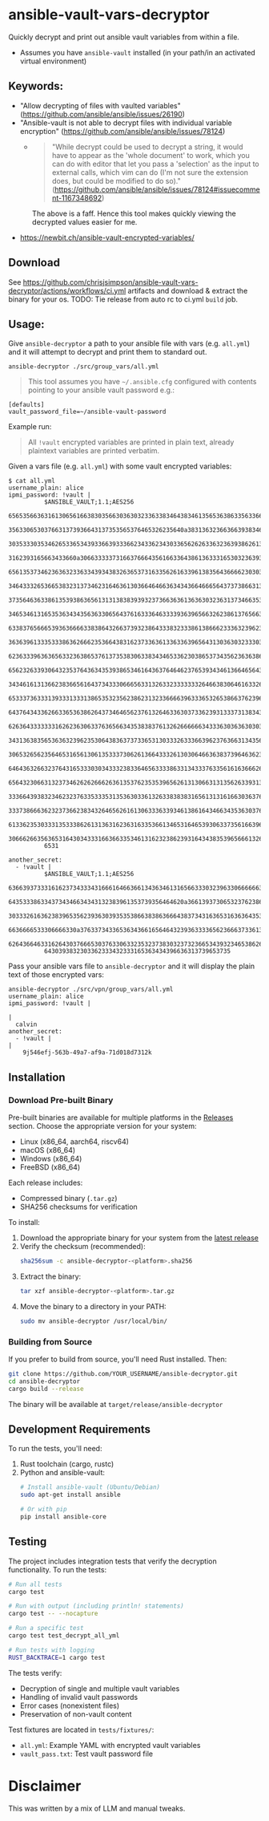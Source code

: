# ansible-vault-vars-decryptor

Quickly decrypt and print out ansible vault variables from within a file.

- Assumes you have `ansible-vault` installed (in your path/in an activated virtual environment)

## Keywords:

- "Allow decrypting of files with vaulted variables" (https://github.com/ansible/ansible/issues/26190)
- "Ansible-vault is not able to decrypt files with individual variable encryption" (https://github.com/ansible/ansible/issues/78124)
  - > "While decrypt could be used to decrypt a string, it would have to appear as the 'whole document' to work, which you can do with editor that let you pass a 'selection' as the input to external calls, which vim can do (I'm not sure the extension does, but could be modified to do so)." (https://github.com/ansible/ansible/issues/78124#issuecomment-1167348692)
    
    The above is a faff. Hence this tool makes quickly viewing the decrypted values easier for me.
- https://newbit.ch/ansible-vault-encrypted-variables/

## Download

See https://github.com/chrisjsimpson/ansible-vault-vars-decryptor/actions/workflows/ci.yml artifacts and download & extract the binary for your os.
TODO: Tie release from auto rc to ci.yml `build` job.

## Usage:

Give `ansible-decryptor` a path to your ansible file with vars (e.g. `all.yml`) and
it will attempt to decrypt and print them to standard out.

`ansible-decryptor ./src/group_vars/all.yml`

> This tool assumes you have `~/.ansible.cfg` configured with contents pointing to your ansible vault password e.g.:
  ```
  [defaults]
  vault_password_file=~/ansible-vault-password
  ```


Example run:

> All `!vault` encrypted variables are printed in plain text, already plaintext variables are printed verbatim.

Given a vars file (e.g. `all.yml`) with some vault encrypted variables:

```
$ cat all.yml 
username_plain: alice
ipmi_password: !vault |
          $ANSIBLE_VAULT;1.1;AES256
          65653566363161306561663830356630363032336338346438346135653638633563366334313636
          3563306530376631373936643137353565376465326235640a383136323663663938346439653432
          30353330353462653365343933663933366234336234303365626263363236393862613338313439
          3162393165663433660a306633333731663766643561663364386136333165303236393836326434
          65613537346236363233633439343832636537316335626163396138356436666230303639623833
          34643332653665383231373462316463613036646466363434366466656437373866313739336538
          37356463633861353938636561313138383939323736636361363630323631373466353666663765
          34653461316535363434356363306564376163336463333936396566326238613765663965363066
          63383765666539363666633838643266373932386433383233386138666233363239623337323238
          36363961333533386362666235366438316237336361336336396564313036303233303462366632
          62363339636365633236386537613735383063383434653362303865373435623636386338663139
          65623263393064323537643634353938653461643637646462376539343461366465643161666233
          34346161313662383665616437343330666563313263323333333264663830646163326364643265
          65333736333139333133313865353235623862313233666639633365326538663762396433363439
          64376434336266336536386264373464656237613264633630373362393133373138343932386632
          62636433333331626236306337636566343538383761326266666634333630363630303638656338
          34313638356536363239623530643836373733653130333263336639623763663134356664623764
          30653265623564653165613061353337306261366433326130306466363837396463623638323534
          64643632663237643165333030343332383364656333386331343337633561616366626633656431
          65643230663132373462626266626361353762353539656261313066313135626339313861653165
          33366439383234623237633533353135363033613263383838316561313161663036376435316663
          33373866636232373662383432646562616130633363393461386164346634353630376131303331
          61336235303331353338626131363162363163353661346531646539306337356166396433636565
          30666266356365316430343331663663353461316232386239316434383539656661326261373063
          6531

another_secret:
  - !vault |
          $ANSIBLE_VAULT;1.1;AES256
          63663937333161623734333431666164663661343634613165663330323963306666663862316364
          6435333863343734346634343132383961353739356464620a366139373065323762386437346234
          30333261636238396535623936303935353866383863666438373431636531636364353836656661
          6636666533306666330a376337343365363436616564643239363333656236663733613832643535
          62643664633162643037666530376330633235323738303237323665343932346538626662616134
          6430393832303362333432333165363434396636313739653735

```

Pass your ansible vars file to `ansible-decryptor` and it will display the plain text of
those encrypted vars:

```
ansible-decryptor ./src/vpn/group_vars/all.yml
username_plain: alice
ipmi_password: !vault |

|
  calvin
another_secret:
  - !vault |
|
    9j546efj-563b-49a7-af9a-71d018d7312k
```


## Installation

### Download Pre-built Binary

Pre-built binaries are available for multiple platforms in the [Releases](https://github.com/YOUR_USERNAME/ansible-decryptor/releases) section. Choose the appropriate version for your system:

- Linux (x86_64, aarch64, riscv64)
- macOS (x86_64)
- Windows (x86_64)
- FreeBSD (x86_64)

Each release includes:
- Compressed binary (`.tar.gz`)
- SHA256 checksums for verification

To install:

1. Download the appropriate binary for your system from the [latest release](https://github.com/YOUR_USERNAME/ansible-decryptor/releases/latest)
2. Verify the checksum (recommended):
   ```bash
   sha256sum -c ansible-decryptor-<platform>.sha256
   ```
3. Extract the binary:
   ```bash
   tar xzf ansible-decryptor-<platform>.tar.gz
   ```
4. Move the binary to a directory in your PATH:
   ```bash
   sudo mv ansible-decryptor /usr/local/bin/
   ```

### Building from Source

If you prefer to build from source, you'll need Rust installed. Then:

```bash
git clone https://github.com/YOUR_USERNAME/ansible-decryptor.git
cd ansible-decryptor
cargo build --release
```

The binary will be available at `target/release/ansible-decryptor`

## Development Requirements

To run the tests, you'll need:
1. Rust toolchain (cargo, rustc)
2. Python and ansible-vault:
   ```bash
   # Install ansible-vault (Ubuntu/Debian)
   sudo apt-get install ansible

   # Or with pip
   pip install ansible-core
   ```

## Testing

The project includes integration tests that verify the decryption functionality. To run the tests:

```bash
# Run all tests
cargo test

# Run with output (including println! statements)
cargo test -- --nocapture

# Run a specific test
cargo test test_decrypt_all_yml

# Run tests with logging
RUST_BACKTRACE=1 cargo test
```

The tests verify:
- Decryption of single and multiple vault variables
- Handling of invalid vault passwords
- Error cases (nonexistent files)
- Preservation of non-vault content

Test fixtures are located in `tests/fixtures/`:
- `all.yml`: Example YAML with encrypted vault variables
- `vault_pass.txt`: Test vault password file

# Disclaimer

This was written by a mix of LLM and manual tweaks.
